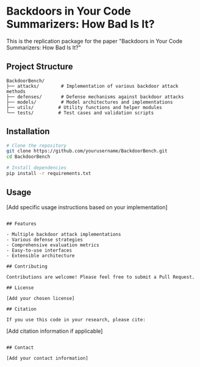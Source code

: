# Backdoors in Your Code Summarizers: How Bad Is It?

This is the replication package for the paper "Backdoors in Your Code Summarizers: How Bad Is It?"

## Project Structure

```
BackdoorBench/
├── attacks/        # Implementation of various backdoor attack methods
├── defenses/       # Defense mechanisms against backdoor attacks
├── models/         # Model architectures and implementations
├── utils/         # Utility functions and helper modules
└── tests/         # Test cases and validation scripts
```

## Installation

```bash
# Clone the repository
git clone https://github.com/yourusername/BackdoorBench.git
cd BackdoorBench

# Install dependencies
pip install -r requirements.txt
```

## Usage

[Add specific usage instructions based on your implementation]
```

## Features

- Multiple backdoor attack implementations
- Various defense strategies
- Comprehensive evaluation metrics
- Easy-to-use interfaces
- Extensible architecture

## Contributing

Contributions are welcome! Please feel free to submit a Pull Request.

## License

[Add your chosen license]

## Citation

If you use this code in your research, please cite:

```
[Add citation information if applicable]
```

## Contact

[Add your contact information]
